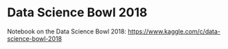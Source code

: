 # Data Science Bowl 2018

Notebook on the Data Science Bowl 2018: https://www.kaggle.com/c/data-science-bowl-2018
